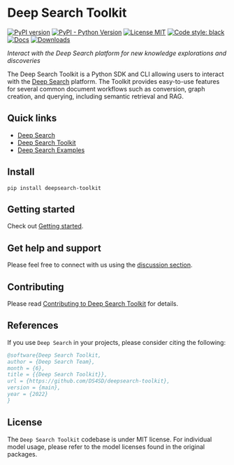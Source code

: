 # Deep Search Toolkit

[![PyPI version](https://img.shields.io/pypi/v/deepsearch-toolkit)](https://pypi.org/project/deepsearch-toolkit/)
[![PyPI - Python Version](https://img.shields.io/pypi/pyversions/deepsearch-toolkit)](https://pypi.org/project/deepsearch-toolkit/)
[![License MIT](https://img.shields.io/github/license/ds4sd/deepsearch-toolkit)](https://opensource.org/licenses/MIT)
[![Code style: black](https://img.shields.io/badge/code%20style-black-000000.svg)](https://github.com/psf/black)
[![Docs](https://img.shields.io/badge/website-live-brightgreen)](https://ds4sd.github.io/deepsearch-toolkit/)
[![Downloads](https://static.pepy.tech/badge/deepsearch-toolkit/month)](https://pepy.tech/project/deepsearch-toolkit)


*Interact with the Deep Search platform for new knowledge explorations and discoveries*


The Deep Search Toolkit is a Python SDK and CLI allowing users to interact with the [Deep Search](https://ds4sd.github.io) platform.
The Toolkit provides easy-to-use features for several common document workflows such as conversion, graph creation, and querying, including semantic retrieval and RAG.


## Quick links

- [Deep Search](https://ds4sd.github.io)
- [Deep Search Toolkit](https://ds4sd.github.io/deepsearch-toolkit)
- [Deep Search Examples](https://github.com/ds4sd/deepsearch-examples)


## Install

```shell
pip install deepsearch-toolkit
```

## Getting started

Check out [Getting started](https://ds4sd.github.io/deepsearch-toolkit/#getting-started).


## Get help and support

Please feel free to connect with us using the [discussion section](https://github.com/DS4SD/deepsearch-toolkit/discussions).


## Contributing

Please read [Contributing to Deep Search Toolkit](./CONTRIBUTING.md) for details.


## References

If you use `Deep Search` in your projects, please consider citing the following:

```bib
@software{Deep Search Toolkit,
author = {Deep Search Team},
month = {6},
title = {{Deep Search Toolkit}},
url = {https://github.com/DS4SD/deepsearch-toolkit},
version = {main},
year = {2022}
}
```

## License

The `Deep Search Toolkit` codebase is under MIT license.
For individual model usage, please refer to the model licenses found in the original packages.

